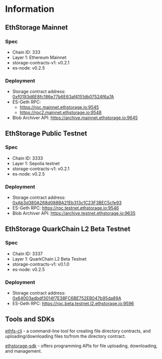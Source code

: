 # Information


## EthStorage Mainnet

### Spec

* Chain ID: 333
* Layer 1: Ethereum Mainnet
* storage-contracts-v1: v0.2.1
* es-node: v0.2.5

### Deployment

* Storage contract address: [0xf0193d6E8fc186e77b6E63af4151db07524f6a7A](https://etherscan.io/address/0xf0193d6E8fc186e77b6E63af4151db07524f6a7A)
* ES-Geth RPC: 
    - https://rpc.mainnet.ethstorage.io:9545
    - https://rpc2.mainnet.ethstorage.io:9548
* Blob Archiver API: https://archive.mainnet.ethstorage.io:9645

## EthStorage Public Testnet

### Spec

* Chain ID: 3333
* Layer 1: Sepolia testnet
* storage-contracts-v1: v0.2.1
* es-node: v0.2.5

### Deployment

* Storage contract address: [0xAb3d380A268d088BA21Eb313c1C23F3BEC5cfe93](https://sepolia.etherscan.io/address/0xAb3d380A268d088BA21Eb313c1C23F3BEC5cfe93)
* ES-Geth RPC: https://rpc.testnet.ethstorage.io:9546
* Blob Archiver API: https://archive.testnet.ethstorage.io:9635

## EthStorage QuarkChain L2 Beta Testnet

### Spec

* Chain ID: 3337
* Layer 1: QuarkChain L2 Beta Testnet
* storage-contracts-v1: v0.1.0
* es-node: v0.2.5

### Deployment

* Storage contract address: [0x64003adbdf3014f7E38FC6BE752EB047b95da89A](https://explorer.beta.testnet.l2.quarkchain.io/address/0x64003adbdf3014f7E38FC6BE752EB047b95da89A)
* ES-Geth RPC: https://rpc.beta.testnet.l2.ethstorage.io:9596

## Tools and SDKs

[ethfs-cli](https://github.com/ethstorage/ethfs-cli) - a command-line tool for creating file directory contracts, and uploading/downloading files to/from the directory contract.

[ethstorage-sdk](https://github.com/ethstorage/ethstorage-sdk)  -  offers programming APIs for file uploading, downloading, and management.
